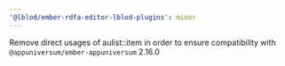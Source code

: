 ```yaml
---
'@lblod/ember-rdfa-editor-lblod-plugins': minor
---
```


Remove direct usages of aulist::item in order to ensure compatibility with `@appuniversum/ember-appuniversum` 2.16.0
